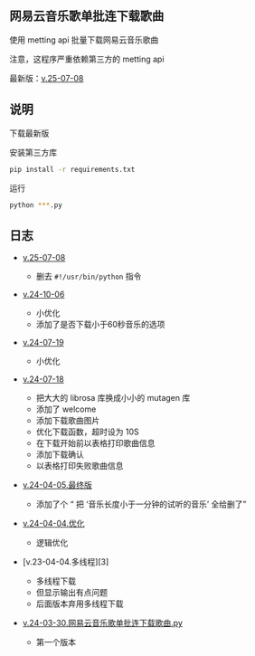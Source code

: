 ## 网易云音乐歌单批连下载歌曲

使用 metting api 批量下载网易云音乐歌曲

注意，这程序严重依赖第三方的 metting api

最新版：[v.25-07-08][8]

## 说明

下载最新版

安装第三方库

```bash
pip install -r requirements.txt
```

运行

```bash
python ***.py
```

## 日志

- [v.25-07-08][8]
    - 删去 `#!/usr/bin/python` 指令
    
- [v.24-10-06][7]
    - 小优化
    - 添加了是否下载小于60秒音乐的选项

- [v.24-07-19][6]
    - 小优化

- [v.24-07-18][5]
    - 把大大的 librosa 库换成小小的 mutagen 库
    - 添加了 welcome
    - 添加下载歌曲图片
    - 优化下载函数，超时设为 10S
    - 在下载开始前以表格打印歌曲信息
    - 添加下载确认
    - 以表格打印失败歌曲信息


- [v.24-04-05.最终版][4]
    - 添加了个 “ 把 ‘音乐长度小于一分钟的试听的音乐’ 全给删了”

- [v.24-04-04.优化][2]
    - 逻辑优化

- [v.23-04-04.多线程][3]
    - 多线程下载
    - 但显示输出有点问题
    - 后面版本弃用多线程下载

- [v.24-03-30.网易云音乐歌单批连下载歌曲.py][1]
    - 第一个版本

[1]: https://github.com/God-2077/python-code/blob/main/%E7%BD%91%E6%98%93%E4%BA%91%E9%9F%B3%E4%B9%90%E6%AD%8C%E5%8D%95%E6%89%B9%E9%87%8F%E4%B8%8B%E8%BD%BD%E6%AD%8C%E6%9B%B2/v.24-03-30.%E7%BD%91%E6%98%93%E4%BA%91%E9%9F%B3%E4%B9%90%E6%AD%8C%E5%8D%95%E6%89%B9%E8%BF%9E%E4%B8%8B%E8%BD%BD%E6%AD%8C%E6%9B%B2.py
[2]: https://github.com/God-2077/python-code/blob/main/%E7%BD%91%E6%98%93%E4%BA%91%E9%9F%B3%E4%B9%90%E6%AD%8C%E5%8D%95%E6%89%B9%E9%87%8F%E4%B8%8B%E8%BD%BD%E6%AD%8C%E6%9B%B2/v.24-04-04.%E4%BC%98%E5%8C%96.py
[4]: https://github.com/God-2077/python-code/blob/main/%E7%BD%91%E6%98%93%E4%BA%91%E9%9F%B3%E4%B9%90%E6%AD%8C%E5%8D%95%E6%89%B9%E9%87%8F%E4%B8%8B%E8%BD%BD%E6%AD%8C%E6%9B%B2/v.24-04-05.%E6%9C%80%E7%BB%88%E7%89%88.py
[5]: https://github.com/God-2077/python-code/blob/main/%E7%BD%91%E6%98%93%E4%BA%91%E9%9F%B3%E4%B9%90%E6%AD%8C%E5%8D%95%E6%89%B9%E9%87%8F%E4%B8%8B%E8%BD%BD%E6%AD%8C%E6%9B%B2/v.24-07-18.py
[6]: https://github.com/God-2077/python-code/blob/main/%E7%BD%91%E6%98%93%E4%BA%91%E9%9F%B3%E4%B9%90%E6%AD%8C%E5%8D%95%E6%89%B9%E9%87%8F%E4%B8%8B%E8%BD%BD%E6%AD%8C%E6%9B%B2/v.24-07-19.py
[7]: https://github.com/God-2077/python-code/blob/main/%E7%BD%91%E6%98%93%E4%BA%91%E9%9F%B3%E4%B9%90%E6%AD%8C%E5%8D%95%E6%89%B9%E9%87%8F%E4%B8%8B%E8%BD%BD%E6%AD%8C%E6%9B%B2/v.24-10-06.py
[8]: v.24-10-06.py